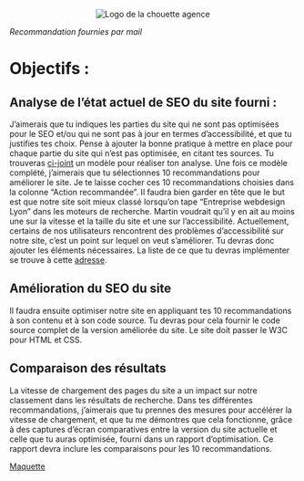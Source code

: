 <p align="center">
 <img src="http://kefarnahum.fr/Lachouetteagence/chouette.png?raw=true" alt="Logo de la chouette agence"/>
</p>

*Recommandation fournies par mail*
# Objectifs : 

## Analyse de l’état actuel de SEO du site fourni :
J’aimerais que tu indiques les parties du site qui ne sont pas optimisées pour le SEO et/ou qui ne sont pas à jour en termes d’accessibilité, et que tu justifies tes choix. Pense à ajouter la bonne pratique à mettre en place pour chaque partie du site qui n’est pas optimisée, en citant tes sources. Tu trouveras [ci-joint](https://s3-eu-west-1.amazonaws.com/course.oc-static.com/projects/DW_P4/Mode%CC%80le-audit-SEO.xlsx) un modèle pour réaliser ton analyse. Une fois ce modèle complété, j’aimerais que tu sélectionnes 10 recommandations pour améliorer le site. Je te laisse cocher ces 10 recommandations choisies dans la colonne “Action recommandée”.
Il faudra bien garder en tête que le but est que notre site soit mieux classé lorsqu’on tape “Entreprise webdesign Lyon” dans les moteurs de recherche. Martin voudrait qu’il y en ait au moins une sur la vitesse et la taille du site et une sur l’accessibilité. Actuellement, certains de nos utilisateurs rencontrent des problèmes d’accessibilité sur notre site, c’est un point sur lequel on veut s’améliorer. Tu devras donc ajouter les éléments nécessaires. La liste de ce que tu devras implémenter se trouve à cette [adresse](https://developer.mozilla.org/fr/docs/Accessibilit%C3%A9/Checklist_accessibilite_mobile).

## Amélioration du SEO du site
Il faudra ensuite optimiser notre site en appliquant tes 10 recommandations à son contenu et à son code source. Tu devras pour cela fournir le code source complet de la version améliorée du site. Le site doit passer le W3C pour HTML et CSS.

## Comparaison des résultats
La vitesse de chargement des pages du site a un impact sur notre classement dans les résultats de recherche. Dans tes différentes recommandations, j’aimerais que tu prennes des mesures pour accélérer la vitesse de chargement, et que tu me démontres que cela fonctionne, grâce à des captures d’écran comparatives entre la version du site actuelle et celle que tu auras optimisée, fourni dans un rapport d’optimisation. Ce rapport devra inclure les comparaisons pour les 10 recommandations.

[Maquette](https://s3-eu-west-1.amazonaws.com/course.oc-static.com/projects/GEN_integrateur_web_P4/Starting+website.zip)
